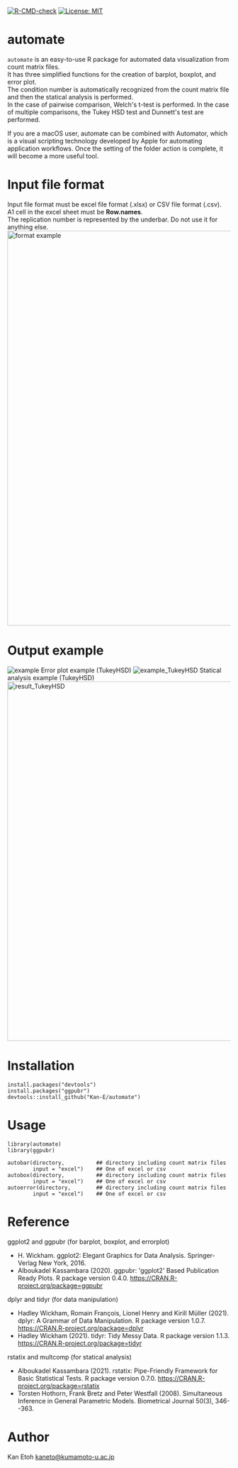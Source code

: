 [![R-CMD-check](https://github.com/Kan-E/Automate/workflows/R-CMD-check/badge.svg)](https://github.com/Kan-E/Automate/actions)
[![License: MIT](https://img.shields.io/badge/License-MIT-yellow.svg)](https://github.com/Kan-E/Automate/blob/master/LICENSE.md)
# automate

`automate` is an easy-to-use R package for automated data visualization from count matrix files.<br>
It has three simplified functions for the creation of barplot, boxplot, and error plot. <br>
The condition number is automatically recognized from the count matrix file and then the statical analysis is performed. <br>
In the case of pairwise comparison, Welch's t-test is performed. In the case of multiple comparisons, the Tukey HSD test and Dunnett's test are performed.<br>

If you are a macOS user, automate can be combined with Automator, which is a visual scripting technology developed by Apple for automating application workflows. Once the setting of the folder action is complete, it will become a more useful tool.

# Input file format
Input file format must be excel file format (.xlsx) or CSV file format (.csv). <br>
A1 cell in the excel sheet must be __Row.names__. <br>
The replication number is represented by the underbar. Do not use it for anything else. <br>
<img width="890" alt="format example" src="https://user-images.githubusercontent.com/77435195/148402453-e87ce92e-fcf1-4d45-af72-e9d256366bfa.png">

# Output example
![example](https://user-images.githubusercontent.com/77435195/148407981-75873d95-eb04-458c-9a99-db769d7efa3f.png)
Error plot example (TukeyHSD)
![example_TukeyHSD](https://user-images.githubusercontent.com/77435195/148402886-16a48e4c-8962-4066-95bc-a6d26e7fada9.png)
Statical analysis example (TukeyHSD)
<img width="810" alt="result_TukeyHSD" src="https://user-images.githubusercontent.com/77435195/148403003-658bdf78-dcd9-4186-a392-8e6e5b2f7cc7.png">

# Installation
```
install.packages("devtools")
install.packages("ggpubr")
devtools::install_github("Kan-E/automate")
```

# Usage
```
library(automate)
library(ggpubr)

autobar(directory,          ## directory including count matrix files
        input = "excel")    ## One of excel or csv
autobox(directory,          ## directory including count matrix files
        input = "excel")    ## One of excel or csv
autoerror(directory,        ## directory including count matrix files
        input = "excel")    ## One of excel or csv
```

# Reference
ggplot2 and ggpubr (for barplot, boxplot, and errorplot)
- H. Wickham. ggplot2: Elegant Graphics for Data Analysis. Springer-Verlag New York, 2016.
- Alboukadel Kassambara (2020). ggpubr: 'ggplot2' Based Publication Ready Plots. R package version 0.4.0. https://CRAN.R-project.org/package=ggpubr

dplyr and tidyr (for data manipulation)
- Hadley Wickham, Romain François, Lionel Henry and Kirill Müller (2021). dplyr: A Grammar of Data Manipulation. R package version 1.0.7. https://CRAN.R-project.org/package=dplyr
- Hadley Wickham (2021). tidyr: Tidy Messy Data. R package version 1.1.3. https://CRAN.R-project.org/package=tidyr

rstatix and multcomp (for statical analysis)
- Alboukadel Kassambara (2021). rstatix: Pipe-Friendly Framework for Basic Statistical Tests. R package version 0.7.0. https://CRAN.R-project.org/package=rstatix
- Torsten Hothorn, Frank Bretz and Peter Westfall (2008). Simultaneous Inference in General Parametric Models. Biometrical Journal 50(3), 346--363.

# Author

Kan Etoh
<kaneto@kumamoto-u.ac.jp>
